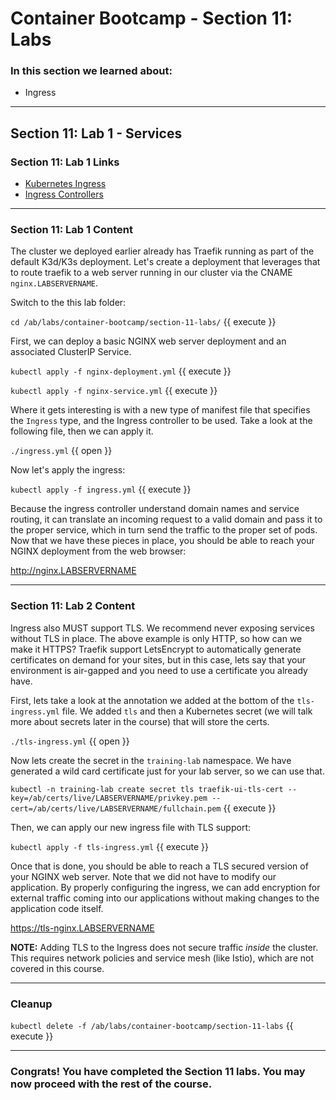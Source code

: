 # Container Bootcamp - Section 11: Labs

### In this section we learned about:

* Ingress

____

## Section 11: Lab 1 - Services

### Section 11: Lab 1 Links

* [Kubernetes Ingress](https://kubernetes.io/docs/concepts/services-networking/ingress/)
* [Ingress Controllers](https://kubernetes.io/docs/concepts/services-networking/ingress-controllers/)

____

### Section 11: Lab 1 Content

The cluster we deployed earlier already has Traefik running as part of the default K3d/K3s deployment. Let's create a deployment that leverages that to route traefik to a web server running in our cluster via the CNAME `nginx.LABSERVERNAME`.

Switch to the this lab folder:

`cd /ab/labs/container-bootcamp/section-11-labs/` {{ execute }}

First, we can deploy a basic NGINX web server deployment and an associated ClusterIP Service.

`kubectl apply -f nginx-deployment.yml` {{ execute }}

`kubectl apply -f nginx-service.yml` {{ execute }}

Where it gets interesting is with a new type of manifest file that specifies the `Ingress` type, and the Ingress controller to be used. Take a look at the following file, then we can apply it.

`./ingress.yml` {{ open }}

Now let's apply the ingress:

`kubectl apply -f ingress.yml` {{ execute }}

Because the ingress controller understand domain names and service routing, it can translate an incoming request to a valid domain and pass it to the proper service, which in turn send the traffic to the proper set of pods. Now that we have these pieces in place, you should be able to reach your NGINX deployment from the web browser:

http://nginx.LABSERVERNAME

----

### Section 11: Lab 2 Content

Ingress also MUST support TLS. We recommend never exposing services without TLS in place. The above example is only HTTP, so how can we make it HTTPS? Traefik support LetsEncrypt to automatically generate certificates on demand for your sites, but in this case, lets say that your environment is air-gapped and you need to use a certificate you already have.

First, lets take a look at the annotation we added at the bottom of the `tls-ingress.yml` file. We added `tls` and then a Kubernetes secret (we will talk more about secrets later in the course) that will store the certs.

`./tls-ingress.yml` {{ open }}

Now lets create the secret in the `training-lab` namespace. We have generated a wild card certificate just for your lab server, so we can use that.

`kubectl -n training-lab create secret tls traefik-ui-tls-cert --key=/ab/certs/live/LABSERVERNAME/privkey.pem --cert=/ab/certs/live/LABSERVERNAME/fullchain.pem` {{ execute }}

Then, we can apply our new ingress file with TLS support:

`kubectl apply -f tls-ingress.yml` {{ execute }}

Once that is done, you should be able to reach a TLS secured version of your NGINX web server. Note that we did not have to modify our application. By properly configuring the ingress, we can add encryption for external traffic coming into our applications without making changes to the application code itself.

https://tls-nginx.LABSERVERNAME

**NOTE:** Adding TLS to the Ingress does not secure traffic *inside* the cluster. This requires network policies and service mesh (like Istio), which are not covered in this course.

----

### Cleanup

`kubectl delete -f /ab/labs/container-bootcamp/section-11-labs` {{ execute }}

____

### Congrats! You have completed the Section 11 labs. You may now proceed with the rest of the course.